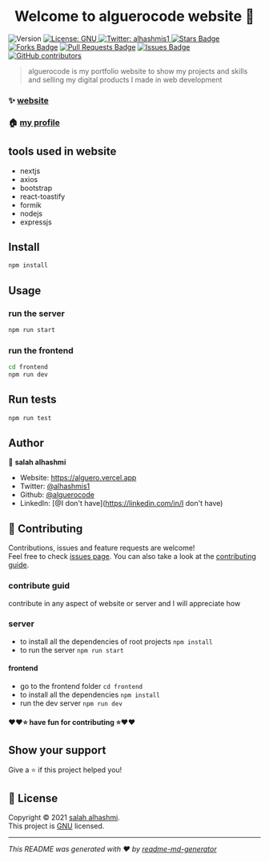 <h1 align="center">Welcome to alguerocode website 👋</h1>
<p>
  <img alt="Version" src="https://img.shields.io/badge/version-1.0.0-blue.svg?cacheSeconds=2592000" />
  <a href="https://github.com/alguerocode/alguero.tk/blob/main/LICENSE" target="_blank">
    <img alt="License: GNU" src="https://img.shields.io/badge/License-GNU-yellow.svg" />
  </a>
  <a href="https://twitter.com/alhashmis1" target="_blank">
    <img alt="Twitter: alhashmis1" src="https://img.shields.io/twitter/follow/alhashmis1.svg?style=social" />
  </a>
  <a href="https://github.com/abhisheknaiidu/awesome-github-profile-readme/stargazers"><img src="https://img.shields.io/github/stars/alguerocode/website" alt="Stars Badge"/></a>
<a href="https://github.com/abhisheknaiidu/awesome-github-profile-readme/network/members"><img src="https://img.shields.io/github/forks/alguerocode/website" alt="Forks Badge"/></a>
<a href="https://github.com/abhisheknaiidu/awesome-github-profile-readme/pulls"><img src="https://img.shields.io/github/issues-pr/alguerocode/website" alt="Pull Requests Badge"/></a>
<a href="https://github.com/abhisheknaiidu/awesome-github-profile-readme/issues"><img src="https://img.shields.io/github/issues/alguerocode/website" alt="Issues Badge"/></a>
<a href="https://github.com/abhisheknaiidu/awesome-github-profile-readme/graphs/contributors"><img alt="GitHub contributors" src="https://img.shields.io/github/contributors/alguerocode/website?color=2b9348"></a>

</p>

> alguerocode is my portfolio website to show my projects and skills and selling my digital products I made in web development

### ✨ [website](https://alguero.vercel.app)
### 🏠 [my profile](https://github.com/alguerocode)


## tools used in website
- nextjs
- axios
- bootstrap
- react-toastify
- formik
- nodejs
- expressjs

## Install

```sh
npm install
```

## Usage

### run the server
```sh
npm run start
```
### run the frontend
```sh
cd frontend
npm run dev
```
## Run tests

```sh
npm run test
```

## Author

👤 **salah alhashmi**

* Website: https://alguero.vercel.app
* Twitter: [@alhashmis1](https://twitter.com/alhashmis1)
* Github: [@alguerocode](https://github.com/alguerocode)
* LinkedIn: [@I don't have](https://linkedin.com/in/I don't have)

## 🤝 Contributing

Contributions, issues and feature requests are welcome!<br />Feel free to check [issues page](https://github.com/alguerocode/alguero.tk/issues). You can also take a look at the [contributing guide](ssh://git@github.com/alhashmicode/website/blob/master/CONTRIBUTING.md).

### contribute guid
contribute in any aspect of website or server and I will appreciate
how

### server
- to install all the dependencies of root projects `npm install`
- to run the server `npm run start`
#### frontend
- go to the frontend folder `cd frontend`
- to install all the dependencies `npm install`
- run the dev server `npm run dev`
#### ❤️❤️⭐️ have fun for contributing ⭐️❤️❤️
## Show your support

Give a ⭐️ if this project helped you!

## 📝 License

Copyright © 2021 [salah alhashmi](https://github.com/alguerocode).<br />
This project is [GNU](https://github.com/alguerocode/alguero.tk/blob/main/LICENSE) licensed.

***
_This README was generated with ❤️ by [readme-md-generator](https://github.com/kefranabg/readme-md-generator)_
